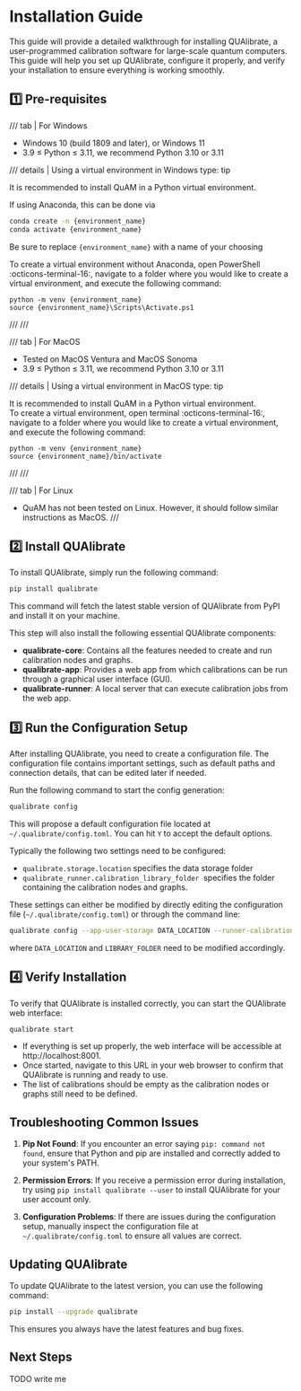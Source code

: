 # Installation Guide

This guide will provide a detailed walkthrough for installing QUAlibrate, a user-programmed calibration software for large-scale quantum computers. This guide will help you set up QUAlibrate, configure it properly, and verify your installation to ensure everything is working smoothly.

## :one: Pre-requisites

/// tab | For Windows
- Windows 10 (build 1809 and later), or Windows 11
- 3.9 ≤ Python ≤ 3.11, we recommend Python 3.10 or 3.11

/// details | Using a virtual environment in Windows
    type: tip

It is recommended to install QuAM in a Python virtual environment.

If using Anaconda, this can be done via

```bash
conda create -n {environment_name}  
conda activate {environment_name}
```

Be sure to replace `{environment_name}` with a name of your choosing

To create a virtual environment without Anaconda, open PowerShell :octicons-terminal-16:, navigate to
a folder where you would like to create a virtual environment, and execute the 
following command:

```
python -m venv {environment_name}  
source {environment_name}\Scripts\Activate.ps1
```
///
///

/// tab | For MacOS
- Tested on MacOS Ventura and MacOS Sonoma
- 3.9 ≤ Python ≤ 3.11, we recommend Python 3.10 or 3.11

/// details | Using a virtual environment in MacOS
    type: tip

It is recommended to install QuAM in a Python virtual environment.  
To create a virtual environment, open terminal :octicons-terminal-16:, navigate to a folder where you would like to create a virtual environment, and execute the following command:
```
python -m venv {environment_name}
source {environment_name}/bin/activate
```
///
///

/// tab | For Linux
- QuAM has not been tested on Linux. However, it should follow similar instructions as MacOS.
///


## :two: Install QUAlibrate

To install QUAlibrate, simply run the following command:

```bash
pip install qualibrate
```

This command will fetch the latest stable version of QUAlibrate from PyPI and install it on your machine.

This step will also install the following essential QUAlibrate components:

- **qualibrate-core**: Contains all the features needed to create and run calibration nodes and graphs.
- **qualibrate-app**: Provides a web app from which calibrations can be run through a graphical user interface (GUI).
- **qualibrate-runner**: A local server that can execute calibration jobs from the web app.

## :three: Run the Configuration Setup

After installing QUAlibrate, you need to create a configuration file. The configuration file contains important settings, such as default paths and connection details, that can be edited later if needed.

Run the following command to start the config generation:

```bash
qualibrate config
```

This will propose a default configuration file located at `~/.qualibrate/config.toml`. You can hit `Y` to accept the default options.

Typically the following two settings need to be configured:

- `qualibrate.storage.location` specifies the data storage folder
- `qualibrate_runner.calibration_library_folder`  specifies the folder containing the calibration nodes and graphs.

These settings can either be modified by directly editing the configuration file (`~/.qualibrate/config.toml`) or through the command line:

```bash
qualibrate config --app-user-storage DATA_LOCATION --runner-calibration-library-folder LIBRARY_FOLDER
```

where `DATA_LOCATION` and `LIBRARY_FOLDER` need to be modified accordingly.   

## :four: Verify Installation

To verify that QUAlibrate is installed correctly, you can start the QUAlibrate web interface:

```bash
qualibrate start
```

- If everything is set up properly, the web interface will be accessible at http\://localhost:8001.
- Once started, navigate to this URL in your web browser to confirm that QUAlibrate is running and ready to use.
- The list of calibrations should be empty as the calibration nodes or graphs still need to be defined.

## Troubleshooting Common Issues

1. **Pip Not Found**: If you encounter an error saying `pip: command not found`, ensure that Python and pip are installed and correctly added to your system's PATH.

2. **Permission Errors**: If you receive a permission error during installation, try using `pip install qualibrate --user` to install QUAlibrate for your user account only.

3. **Configuration Problems**: If there are issues during the configuration setup, manually inspect the configuration file at `~/.qualibrate/config.toml` to ensure all values are correct.

## Updating QUAlibrate

To update QUAlibrate to the latest version, you can use the following command:

```bash
pip install --upgrade qualibrate
```

This ensures you always have the latest features and bug fixes.

## Next Steps

TODO write me
